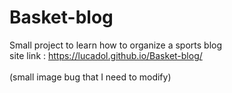 # Basket-blog
Small project to learn how to organize a sports blog <br>
site link : https://lucadol.github.io/Basket-blog/
<br>
<br>
(small image bug that I need to modify)
